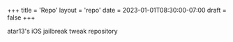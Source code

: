 +++
title = 'Repo'
layout = 'repo'
date = 2023-01-01T08:30:00-07:00
draft = false
+++

atar13's iOS jailbreak tweak repository
